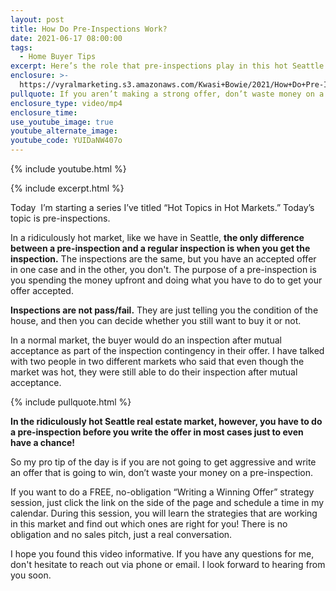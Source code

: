 ```yaml
---
layout: post
title: How Do Pre-Inspections Work?
date: 2021-06-17 08:00:00
tags:
  - Home Buyer Tips
excerpt: Here’s the role that pre-inspections play in this hot Seattle market.
enclosure: >-
  https://vyralmarketing.s3.amazonaws.com/Kwasi+Bowie/2021/How+Do+Pre-Inspections+Work_.mp4
pullquote: If you aren’t making a strong offer, don’t waste money on a pre-inspection.
enclosure_type: video/mp4
enclosure_time:
use_youtube_image: true
youtube_alternate_image:
youtube_code: YUIDaNW407o
---
```

{% include youtube.html %}

{% include excerpt.html %}

Today&nbsp; I’m starting a series I’ve titled “Hot Topics in Hot Markets.” Today’s topic is pre-inspections.

In a ridiculously hot market, like we have in Seattle, **the only difference between a pre-inspection and a regular inspection is when you get the inspection.** The inspections are the same, but you have an accepted offer in one case and in the other, you don't. The purpose of a pre-inspection is you spending the money upfront and doing what you have to do to get your offer accepted.

**Inspections are not pass/fail.** They are just telling you the condition of the house, and then you can decide whether you still want to buy it or not.

In a normal market, the buyer would do an inspection after mutual acceptance as part of the inspection contingency in their offer. I have talked with two people in two different markets who said that even though the market was hot, they were still able to do their inspection after mutual acceptance.

{% include pullquote.html %}

**In the ridiculously hot Seattle real estate market, however, you have to do a pre-inspection before you write the offer in most cases just to even have a chance\!**

So my pro tip of the day is if you are not going to get aggressive and write an offer that is going to win, don’t waste your money on a pre-inspection.

If you want to do a FREE, no-obligation “Writing a Winning Offer” strategy session, just click the link on the side of the page and schedule a time in my calendar. During this session, you will learn the strategies that are working in this market and find out which ones are right for you\! There is no obligation and no sales pitch, just a real conversation.

I hope you found this video informative. If you have any questions for me, don't hesitate to reach out via phone or email. I look forward to hearing from you soon.
